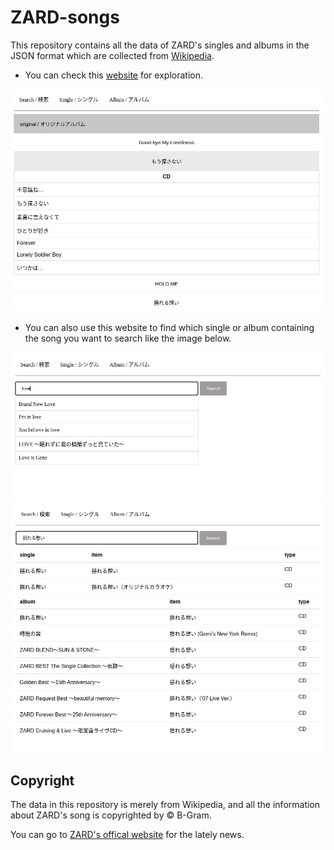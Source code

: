 # ZARD-songs

This repository contains all the data of ZARD's singles and albums in the JSON format which are collected from [Wikipedia](https://ja.wikipedia.org/wiki/ZARD).

* You can check this [website](https://brucejian43.github.io/ZARD-songs/) for exploration.

![image](./imgs/img1.png)

* You can also use this website to find which single or album containing the song you want to search like the image below.

![image](./imgs/img2.png)
![image](./imgs/img3.png)

## Copyright

The data in this repository is merely from Wikipedia, and all the information about ZARD's song is copyrighted by © B-Gram.

You can go to [ZARD's offical website](https://wezard.net/) for the lately news.
